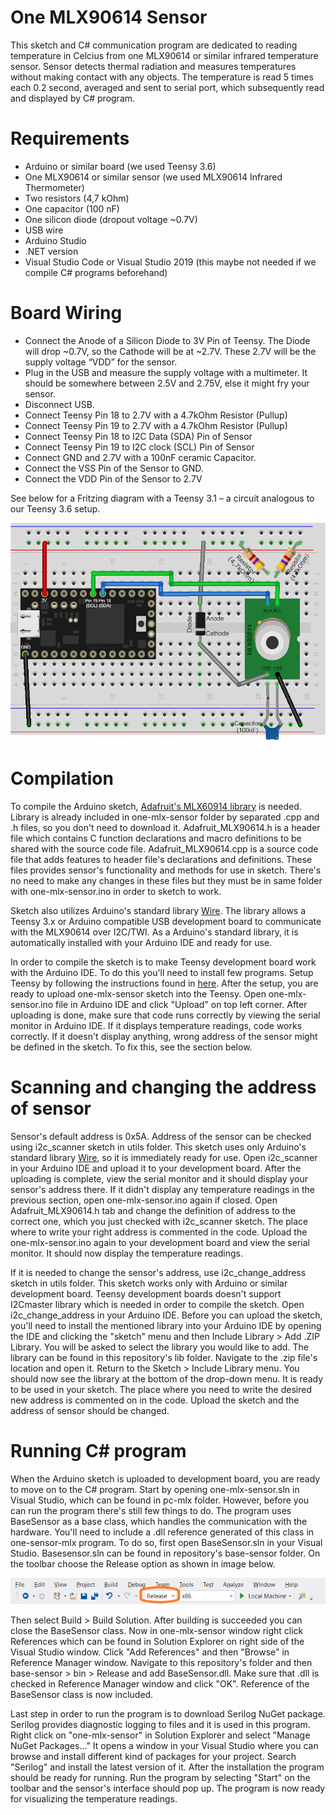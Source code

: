 # One MLX90614 Sensor

This sketch and C# communication program are dedicated to reading temperature in Celcius from one MLX90614 or similar infrared temperature sensor. Sensor detects thermal radiation and measures temperatures without making contact with any objects. The temperature is read 5 times each 0.2 second, averaged and sent to serial port, which subsequently read and displayed by C# program.

# Requirements

- Arduino or similar board (we used Teensy 3.6)
- One MLX90614 or similar sensor (we used MLX90614 Infrared Thermometer)
- Two resistors (4,7 kOhm)
- One capacitor (100 nF)
- One silicon diode (dropout voltage ~0.7V)
- USB wire
- Arduino Studio
- .NET version
- Visual Studio Code or Visual Studio 2019 (this maybe not needed if we compile C# programs beforehand)

# Board Wiring

- Connect the Anode of a Silicon Diode to 3V Pin of Teensy. The Diode will drop ~0.7V, so the Cathode will be at ~2.7V. These 2.7V will be the supply voltage “VDD” for the sensor.
- Plug in the USB and measure the supply voltage with a multimeter. It should be somewhere between 2.5V and 2.75V, else it might fry your sensor.
- Disconnect USB.
- Connect Teensy Pin 18 to 2.7V with a 4.7kOhm Resistor (Pullup)
- Connect Teensy Pin 19 to 2.7V with a 4.7kOhm Resistor (Pullup)
- Connect Teensy Pin 18 to I2C Data (SDA) Pin of Sensor
- Connect Teensy Pin 19 to I2C clock (SCL) Pin of Sensor
- Connect GND and 2.7V with a 100nF ceramic Capacitor.
- Connect the VSS Pin of the Sensor to GND.
- Connect the VDD Pin of the Sensor to 2.7V

 See below for a Fritzing diagram with a Teensy 3.1 – a circuit analogous to our Teensy 3.6 setup. 
 
<img src="https://github.com/Mikkevaris/controlledptt-sensor/blob/master/one-mlx-sensor/OneMlx.png" height="350" width="600">

# Compilation

To compile the Arduino sketch, [Adafruit's MLX60914 library](https://github.com/adafruit/Adafruit-MLX90614-Library) is needed. Library is already included in one-mlx-sensor folder by separated .cpp and .h files, so you don't need to download it. Adafruit_MLX90614.h is a header file which contains C function declarations and macro definitions to be shared with the source code file. Adafruit_MLX90614.cpp is a source code file that adds features to header file's declarations and definitions. These files provides sensor's functionality and methods for use in sketch. There's no need to make any changes in these files but they must be in same folder with one-mlx-sensor.ino in order to sketch to work.

Sketch also utilizes Arduino's standard library [Wire](https://www.arduino.cc/en/Reference/Wire). The library allows a Teensy 3.x or Arduino compatible USB development board to communicate with the MLX90614 over I2C/TWI. As a Arduino's standard library, it is automatically installed with your Arduino IDE and ready for use. 

In order to compile the sketch is to make Teensy development board work with the Arduino IDE. To do this you'll need to install few programs. Setup Teensy by following the instructions found in [here](https://www.pjrc.com/teensy/tutorial.html). After the setup, you are ready to upload one-mlx-sensor sketch into the Teensy. Open one-mlx-sensor.ino file in Arduino IDE and click "Upload" on top left corner. After uploading is done, make sure that code runs correctly by viewing the serial monitor in Arduino IDE. If it displays temperature readings, code works correctly. If it doesn't display anything, wrong address of the sensor might be defined in the sketch. To fix this, see the section below.

# Scanning and changing the address of sensor

Sensor's default address is 0x5A. Address of the sensor can be checked using i2c_scanner sketch in utils folder. This sketch uses only Arduino's standard library [Wire](https://www.arduino.cc/en/Reference/Wire), so it is immediately ready for use. Open i2c_scanner in your Arduino IDE and upload it to your development board. After the uploading is complete, view the serial monitor and it should display your sensor's address there. If it didn't display any temperature readings in the previous section, open one-mlx-sensor.ino again if closed. Open Adafruit_MLX90614.h tab and change the definition of address to the correct one, which you just checked with i2c_scanner sketch. The place where to write your right address is commented in the code. Upload the one-mlx-sensor.ino again to your development board and view the serial monitor. It should now display the temperature readings.

If it is needed to change the sensor's address, use i2c_change_address sketch in utils folder. This sketch works only with Arduino or similar development board. Teensy development boards doesn't support I2Cmaster library which is needed in order to compile the sketch. Open i2c_change_address in your Arduino IDE. Before you can upload the sketch, you'll need to install the mentioned library into your Arduino IDE by opening the IDE and clicking the "sketch" menu and then Include Library > Add .ZIP Library. You will be asked to select the library you would like to add. The library can be found in this repository's lib folder. Navigate to the .zip file's location and open it. Return to the Sketch > Include Library menu. You should now see the library at the bottom of the drop-down menu. It is ready to be used in your sketch. The place where you need to write the desired new address is commented on in the code. Upload the sketch and the address of sensor should be changed. 

# Running C# program

When the Arduino sketch is uploaded to development board, you are ready to move on to the C# program. Start by opening one-mlx-sensor.sln in Visual Studio, which can be found in pc-mlx folder. However, before you can run the program there's still few things to do. The program uses BaseSensor as a base class, which handles the communication with the hardware. You'll need to include a .dll reference generated of this class in one-sensor-mlx program. To do so, first open BaseSensor.sln in your Visual Studio. Basesensor.sln can be found in repository's base-sensor folder. On the toolbar choose the Release option as shown in image below.

<img src = "https://github.com/Mikkevaris/controlledptt-sensor/blob/master/array-mlx-sensor/toolbarbuildconfiguration.png">

Then select Build > Build Solution. After building is succeeded you can close the BaseSensor class. Now in one-mlx-sensor window right click References which can be found in Solution Explorer on right side of the Visual Studio window. Click "Add References" and then "Browse" in Reference Manager window. Navigate to this repository's folder and then base-sensor > bin > Release and add BaseSensor.dll. Make sure that .dll is checked in Reference Manager window and click "OK". Reference of the BaseSensor class is now included.

Last step in order to run the program is to download Serilog NuGet package. Serilog provides diagnostic logging to files and it is used in this program. Right click on "one-mlx-sensor" in Solution Explorer and select "Manage NuGet Packages..." It opens a window in your Visual Studio where you can browse and install different kind of packages for your project. Search "Serilog" and install the latest version of it. After the installation the program should be ready for running. Run the program by selecting "Start" on the toolbar and the sensor's interface should pop up. The program is now ready for visualizing the temperature readings.
